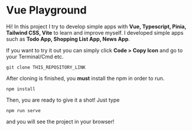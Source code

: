 # Vue Playground

Hi! In this project I try to develop simple apps with **Vue, Typescript, Pinia, Tailwind CSS, Vite** to learn and improve myself. I developed simple apps such as **Todo App, Shopping List App, News App**.

If you want to try it out you can simply click **Code > Copy Icon** and go to your Terminal/Cmd etc.

    git clone THIS_REPOSITORY_LINK

After cloning is finished, you **must** install the npm in order to run.

    npm install
    
Then, you are ready to give it a shot! Just type

    npm run serve
and you will see the project in your browser!
